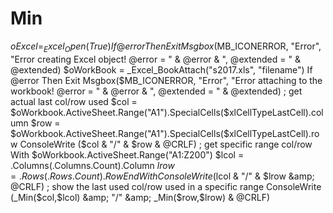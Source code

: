 # Min
$oExcel = _Excel_Open(True) If @error Then Exit Msgbox($MB_ICONERROR, "Error", "Error creating Excel object! @error = " &amp; @error &amp; ", @extended = " &amp; @extended)  $oWorkBook = _Excel_BookAttach("s2017.xls", "filename") If @error Then Exit Msgbox($MB_ICONERROR, "Error", "Error attaching to the workbook! @error = " &amp; @error &amp; ", @extended = " &amp; @extended)  ; get actual last col/row used $col = $oWorkbook.ActiveSheet.Range("A1").SpecialCells($xlCellTypeLastCell).column $row = $oWorkbook.ActiveSheet.Range("A1").SpecialCells($xlCellTypeLastCell).row ConsoleWrite ($col &amp; "/" &amp; $row &amp; @CRLF)  ; get specific range col/row With $oWorkbook.ActiveSheet.Range("A1:Z200")   $lcol = .Columns(.Columns.Count).Column   $lrow = .Rows(.Rows.Count).Row EndWith ConsoleWrite ($lcol &amp; "/" &amp; $lrow &amp; @CRLF)  ; show the last used col/row used in a specific range ConsoleWrite (_Min($col,$lcol) &amp; "/" &amp; _Min($row,$lrow) &amp; @CRLF)
